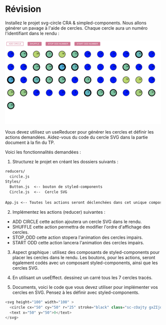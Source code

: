 # Révision

Installez le projet svg-circle CRA & simpled-components. Nous allons générer un pavage à l'aide de cercles. Chaque cercle aura un numéro l'identifiant dans le rendu :

![circle_pavage](images/pavage.png)

Vous devez utilisez un useReducer pour générer les cercles et définir les actions demandées. Aidez-vous du code du cercle SVG dans la partie document à la fin du TP.

Voici les fonctionnalités demandées :

1. Structurez le projet en créant les dossiers suivants :

```txt
reducers/
  circle.js
Styles/
  Button.js  <-- bouton de styled-components
  Circle.js  <--  Cercle SVG

App.js <-- Toutes les actions seront déclenchées dans cet unique composant.
```

2. Implémentez les actions (reducer) suivantes :

  - ADD CIRCLE cette action ajoutera un cercle SVG dans le rendu.
  - SHUFFLE  cette action permettra de modifier l'ordre d'affichage des cercles.
  - STOP_ODD cette action stopera l'animation des cercles impairs.
  - START ODD cette action lancera l'animation des cercles impairs.

3. Aspect graphique : utilisez des composants de styled-components pour placer les cercles dans le rendu. Les boutons, pour les actions, seront également codés avec un composant styled-components, ainsi que les cercles SVG.

4. En utilisant un useEffect. dessinez un carré tous les 7 cercles tracés.

5. Documents, voici le code que vous devez utiliser pour implémenter vos cercles en SVG. Pensez à les définir avec styled-components.

```js
<svg height="100" width="100" >
  <circle cx="50" cy="50" r="25" stroke="black" class="sc-cOajty gxZIjd"></circle>
  <text x="50" y="50">0</text>
</svg>
```